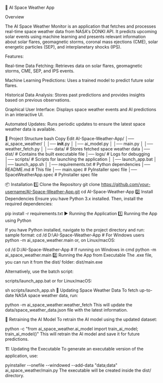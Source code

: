 🚀 AI Space Weather App

Overview

The AI Space Weather Monitor is an application that fetches and processes real-time space weather data from NASA's DONKI API. It predicts upcoming solar events using machine learning and presents relevant information about solar flares, geomagnetic storms, coronal mass ejections (CME), solar energetic particles (SEP), and interplanetary shocks (IPS).

Features:

Real-time Data Fetching: Retrieves data on solar flares, geomagnetic storms, CME, SEP, and IPS events.

Machine Learning Predictions: Uses a trained model to predict future solar flares.

Historical Data Analysis: Stores past predictions and provides insights based on previous observations.

Graphical User Interface: Displays space weather events and AI predictions in an interactive UI.

Automated Updates: Runs periodic updates to ensure the latest space weather data is available.

📂 Project Structure
bash
Copy
Edit
AI-Space-Weather-App/
│── ai_space_weather/
│   │── __init__.py
│   │── ai_model.py
│   │── main.py
│   │── weather_fetch.py
│
│── data/                  # Stores fetched space weather data
│── dist/                  # Contains the built executable file
│── logs/                  # Logs for debugging
│── scripts/               # Scripts for launching the application
│   │── launch_app.bat
│   │── launch_app.sh
│
│── requirements.txt       # Python dependencies
│── README.md              # This file
│── main.spec              # PyInstaller spec file
│── SpaceWeatherApp.spec   # PyInstaller spec file

📦 Installation
1️⃣ Clone the Repository
git clone https://github.com/your-username/AI-Space-Weather-App.git
cd AI-Space-Weather-App
2️⃣ Install Dependencies
Ensure you have Python 3.x installed. Then, install the required dependencies:

pip install -r requirements.txt
▶️ Running the Application
1️⃣ Running the App using Python

If you have Python installed, navigate to the project directory and run:
sample format: cd /d D:\AI-Space-Weather-App  # For Windows users
python -m ai_space_weather.main
or, on Linux/macOS:

cd /d D:/AI-Space-Weather-App  # If running on Windows in cmd
python -m ai_space_weather.main
2️⃣ Running the App from Executable
The .exe file, you can run it from the dist/ folder:
dist/main.exe

Alternatively, use the batch script:

scripts/launch_app.bat
or for Linux/macOS:

sh scripts/launch_app.sh
🔄 Updating Space Weather Data
To fetch up-to-date NASA space weather data, run:

python -m ai_space_weather.weather_fetch
This will update the data/space_weather_data.json file with the latest information.

🧠 Retraining the AI Model
To retrain the AI model using the updated dataset:

python -c "from ai_space_weather.ai_model import train_ai_model; train_ai_model()"
This will retrain the AI model and save it for future predictions.

🏗️ Updating the Executable
To generate an executable version of the application, use:

pyinstaller --onefile --windowed --add-data "data;data" ai_space_weather/main.py
The executable will be created inside the dist/ directory.

